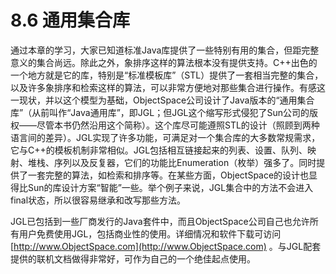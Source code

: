 # 8.6 通用集合库

通过本章的学习，大家已知道标准Java库提供了一些特别有用的集合，但距完整意义的集合尚远。除此之外，象排序这样的算法根本没有提供支持。C++出色的一个地方就是它的库，特别是“标准模板库”（STL）提供了一套相当完整的集合，以及许多象排序和检索这样的算法，可以非常方便地对那些集合进行操作。有感这一现状，并以这个模型为基础，ObjectSpace公司设计了Java版本的“通用集合库”（从前叫作“Java通用库”，即JGL；但JGL这个缩写形式侵犯了Sun公司的版权——尽管本书仍然沿用这个简称）。这个库尽可能遵照STL的设计（照顾到两种语言间的差异）。JGL实现了许多功能，可满足对一个集合库的大多数常规需求，它与C++的模板机制非常相似。JGL包括相互链接起来的列表、设置、队列、映射、堆栈、序列以及反复器，它们的功能比Enumeration（枚举）强多了。同时提供了一套完整的算法，如检索和排序等。在某些方面，ObjectSpace的设计也显得比Sun的库设计方案“智能”一些。举个例子来说，JGL集合中的方法不会进入final状态，所以很容易继承和改写那些方法。

JGL已包括到一些厂商发行的Java套件中，而且ObjectSpace公司自己也允许所有用户免费使用JGL，包括商业性的使用。详细情况和软件下载可访问 [http://www.ObjectSpace.com](http://www.ObjectSpace.com) 。与JGL配套提供的联机文档做得非常好，可作为自己的一个绝佳起点使用。

